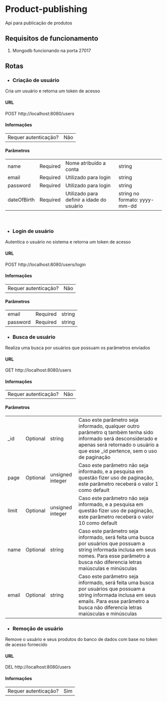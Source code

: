 # Product-publishing
Api para publicação de produtos

## Requisitos de funcionamento

1. Mongodb funcionando na porta 27017

## Rotas

- ### Criação de usuário

Cria um usuário e retorna um token de acesso

#### URL

POST http://localhost:8080/users

#### Informações

<table>
  <tr>
    <td>Requer autenticação?</td>
    <td>Não</td>
  </tr>
</table>

#### Parâmetros

<table>
  <tr>
    <td>name</td>
    <td>Required</td>
    <td>Nome atribuído a conta</td>
    <td>string</td>
  </tr>
  <tr>
    <td>email</td>
    <td>Required</td>
    <td>Utilizado para login</td>
    <td>string</td>
  </tr>
  <tr>
    <td>password</td>
    <td>Required</td>
    <td>Utilizado para login</td>
    <td>string</td>
  </tr>
  <tr>
    <td>dateOfBirth</td>
    <td>Required</td>
    <td>Utilizado para definir a idade do usuário</td>
    <td>string no formato: yyyy-mm-dd</td>
  </tr>
</table>

<br/>

- ### Login de usuário

Autentica o usuário no sistema e retorna um token de acesso

#### URL

POST http://localhost:8080/users/login

#### Informações

<table>
  <tr>
    <td>Requer autenticação?</td>
    <td>Não</td>
  </tr>
</table>

#### Parâmetros

<table>
  <tr>
    <td>email</td>
    <td>Required</td>
    <td>string</td>
  </tr>
  <tr>
    <td>password</td>
    <td>Required</td>
    <td>string</td>
  </tr>
</table>

- ### Busca de usuário

Realiza uma busca por usuários que possuam os parâmetros enviados

#### URL

GET http://localhost:8080/users

#### Informações

<table>
  <tr>
    <td>Requer autenticação?</td>
    <td>Não</td>
  </tr>
</table>

#### Parâmetros

<table>
  <tr>
    <td>_id</td>
    <td>Optional</td>
    <td>string</td>
    <td>Caso este parâmetro seja informado, qualquer outro parâmetro q também tenha sido informado será desconsiderado e apenas será retornado o usuário a que esse _id pertence, sem o uso de paginação</td>
  </tr>
  <tr>
    <td>page</td>
    <td>Optional</td>
    <td>unsigned integer</td>
    <td>Caso este parâmetro não seja informado, e a pesquisa em questão fizer uso de paginação, este parâmetro receberá o valor 1 como default</td>
  </tr>
  <tr>
    <td>limit</td>
    <td>Optional</td>
    <td>unsigned integer</td>
    <td>Caso este parâmetro não seja informado, e a pesquisa em questão fizer uso de paginação, este parâmetro receberá o valor 10 como default</td>
  </tr>
  <tr>
    <td>name</td>
    <td>Optional</td>
    <td>string</td>
    <td>Caso este parâmetro seja informado, será feita uma busca por usuários que possuam a string informada inclusa em seus nomes. Para esse parâmetro a busca não diferencia letras maiúsculas e minúsculas</td>
  </tr>
  <tr>
    <td>email</td>
    <td>Optional</td>
    <td>string</td>
    <td>Caso este parâmetro seja informado, será feita uma busca por usuários que possuam a string informada inclusa em seus emails. Para esse parâmetro a busca não diferencia letras maiúsculas e minúsculas</td>
  </tr>
</table>

- ### Remoção de usuário

Remove o usuário e seus produtos do banco de dados com base no token de acesso fornecido

#### URL

DEL http://localhost:8080/users

#### Informações

<table>
  <tr>
    <td>Requer autenticação?</td>
    <td>Sim</td>
  </tr>
</table>

